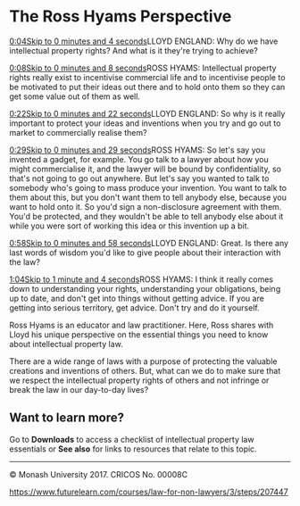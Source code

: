 # The Ross Hyams Perspective

[0:04Skip to 0 minutes and 4 seconds](https://www.futurelearn.com/courses/law-for-non-lawyers/3/steps/207447#)LLOYD ENGLAND: Why do we have intellectual property rights? And what is it they're trying to achieve?

[0:08Skip to 0 minutes and 8 seconds](https://www.futurelearn.com/courses/law-for-non-lawyers/3/steps/207447#)ROSS HYAMS: Intellectual property rights really exist to incentivise commercial life and to incentivise people to be motivated to put their ideas out there and to hold onto them so they can get some value out of them as well.

[0:22Skip to 0 minutes and 22 seconds](https://www.futurelearn.com/courses/law-for-non-lawyers/3/steps/207447#)LLOYD ENGLAND: So why is it really important to protect your ideas and inventions when you try and go out to market to commercially realise them?

[0:29Skip to 0 minutes and 29 seconds](https://www.futurelearn.com/courses/law-for-non-lawyers/3/steps/207447#)ROSS HYAMS: So let's say you invented a gadget, for example. You go talk to a lawyer about how you might commercialise it, and the lawyer will be bound by confidentiality, so that's not going to go out anywhere. But let's say you wanted to talk to somebody who's going to mass produce your invention. You want to talk to them about this, but you don't want them to tell anybody else, because you want to hold onto it. So you'd sign a non-disclosure agreement with them. You'd be protected, and they wouldn't be able to tell anybody else about it while you were sort of working this idea or this invention up a bit.

[0:58Skip to 0 minutes and 58 seconds](https://www.futurelearn.com/courses/law-for-non-lawyers/3/steps/207447#)LLOYD ENGLAND: Great. Is there any last words of wisdom you'd like to give people about their interaction with the law?

[1:04Skip to 1 minute and 4 seconds](https://www.futurelearn.com/courses/law-for-non-lawyers/3/steps/207447#)ROSS HYAMS: I think it really comes down to understanding your rights, understanding your obligations, being up to date, and don't get into things without getting advice. If you are getting into serious territory, get advice. Don't try and do it yourself.

Ross Hyams is an educator and law practitioner. Here, Ross shares with Lloyd his unique perspective on the essential things you need to know about intellectual property law.

There are a wide range of laws with a purpose of protecting the valuable creations and inventions of others. But, what can we do to make sure that we respect the intellectual property rights of others and not infringe or break the law in our day-to-day lives?

## Want to learn more?

Go to **Downloads** to access a checklist of intellectual property law essentials or **See also** for links to resources that relate to this topic.

------

© Monash University 2017. CRICOS No. 00008C



https://www.futurelearn.com/courses/law-for-non-lawyers/3/steps/207447